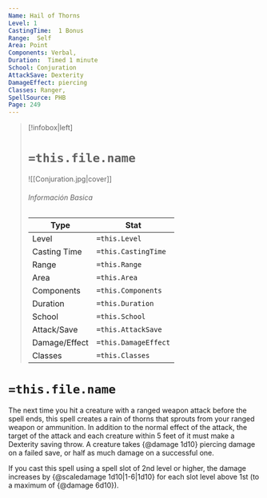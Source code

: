 ```yaml
---
Name: Hail of Thorns
Level: 1
CastingTime:  1 Bonus 
Range:  Self
Area: Point
Components: Verbal, 
Duration:  Timed 1 minute
School: Conjuration
AttackSave: Dexterity
DamageEffect: piercing
Classes: Ranger, 
SpellSource: PHB
Page: 249
---
```


>[!infobox|left]
># `=this.file.name`
>![[Conjuration.jpg|cover]]
> ###### Información Basica
> Type |  Stat |
> ---|---|
> Level | `=this.Level` |
> Casting Time | `=this.CastingTime` |
> Range | `=this.Range` |
> Area | `=this.Area` |
> Components | `=this.Components` |
> Duration | `=this.Duration` |
> School | `=this.School` |
> Attack/Save | `=this.AttackSave` |
> Damage/Effect | `=this.DamageEffect` |
> Classes | `=this.Classes` |

# `=this.file.name`
The next time you hit a creature with a ranged weapon attack before the spell ends, this spell creates a rain of thorns that sprouts from your ranged weapon or ammunition. In addition to the normal effect of the attack, the target of the attack and each creature within 5 feet of it must make a Dexterity saving throw. A creature takes {@damage 1d10} piercing damage on a failed save, or half as much damage on a successful one.



 


If you cast this spell using a spell slot of 2nd level or higher, the damage increases by {@scaledamage 1d10|1-6|1d10} for each slot level above 1st (to a maximum of {@damage 6d10}). 
